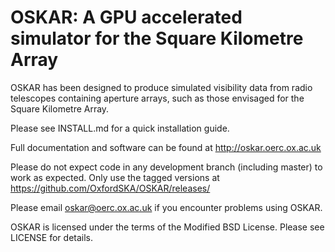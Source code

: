 # OSKAR: A GPU accelerated simulator for the Square Kilometre Array

OSKAR has been designed to produce simulated visibility data from radio
telescopes containing aperture arrays, such as those envisaged for the
Square Kilometre Array.

Please see INSTALL.md for a quick installation guide.

Full documentation and software can be found at http://oskar.oerc.ox.ac.uk

Please do not expect code in any development branch (including master)
to work as expected.
Only use the tagged versions at https://github.com/OxfordSKA/OSKAR/releases/

Please email oskar@oerc.ox.ac.uk if you encounter problems using OSKAR.

OSKAR is licensed under the terms of the Modified BSD License.
Please see LICENSE for details.

